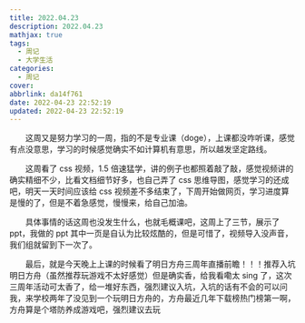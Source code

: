 ```yaml
---
title: 2022.04.23
description: 2022.04.23
mathjax: true
tags:
  - 周记
  - 大学生活
categories:
  - 周记
cover: 
abbrlink: da14f761
date: 2022-04-23 22:52:19
updated: 2022-04-23 22:52:19
---
```


&emsp;&emsp;这周又是努力学习的一周，指的不是专业课（doge），上课都没咋听课，感觉有点没意思，学习的时候感觉确实不如计算机有意思，所以越发坚定路线。

&emsp;&emsp;这周看了 css 视频，1.5 倍速猛学，讲的例子也都照着敲了敲，感觉视频讲的确实精细不少，比看文档细节好多，也自己弄了 css 思维导图，感觉学习的还成吧，明天一天时间应该给 css 视频差不多结束了，下周开始做网页，学习进度算是慢的了，但是不着急感觉，慢慢来，给自己加油。

&emsp;&emsp;具体事情的话这周也没发生什么，也就毛概课吧，这周上了三节，展示了 ppt，我做的 ppt 其中一页是自认为比较炫酷的，但是可惜了，视频导入没声音，我们组就留到下一次了。

&emsp;&emsp;最后，就是今天晚上上课的时候看了明日方舟三周年直播前瞻！！！推荐入坑明日方舟（虽然推荐玩游戏不太好感觉）但是确实香，给我看嘞太 sing 了，这次三周年活动可太香了，给一堆好东西，强烈建议入坑，入坑的话有不会的可以问我，来学校两年了没见到一个玩明日方舟的，方舟最近几年下载榜热门榜第一啊，方舟算是个塔防养成游戏吧，强烈建议去玩
